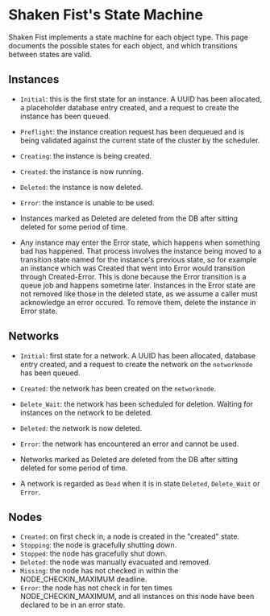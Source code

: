 Shaken Fist's State Machine
===========================

Shaken Fist implements a state machine for each object type. This page documents the possible states for each object, and which transitions between states are valid.

Instances
---------

* `Initial`: this is the first state for an instance. A UUID has been allocated, a placeholder database entry created, and a request to create the instance has been queued.
* `Preflight`: the instance creation request has been dequeued and is being validated against the current state of the cluster by the scheduler.
* `Creating`: the instance is being created.
* `Created`: the instance is now running.
* `Deleted`: the instance is now deleted.
* `Error`: the instance is unable to be used.

* Instances marked as Deleted are deleted from the DB after sitting deleted for
  some period of time.

* Any instance may enter the Error state, which happens when something bad has happened. That process involves the instance being moved to a transition state named for the instance's previous state, so for example an instance which was Created that went into Error would transition through Created-Error. This is done because the Error transition is a queue job and happens sometime later. Instances in the Error state are not removed like those in the deleted state, as we assume a caller must acknowledge an error occured. To remove them, delete the instance in Error state.

Networks
--------

* `Initial`: first state for a network. A UUID has been allocated, database entry created, and a request to create the network on the `networknode` has been queued.
* `Created`: the network has been created on the `networknode`.
* `Delete_Wait`: the network has been scheduled for deletion. Waiting for
  instances on the network to be deleted.
* `Deleted`: the network is now deleted.
* `Error`: the network has encountered an error and cannot be used.

* Networks marked as Deleted are deleted from the DB after sitting deleted for
  some period of time.

* A network is regarded as `Dead` when it is in state `Deleted`, `Delete_Wait` or `Error`.

Nodes
-----

* `Created`: on first check in, a node is created in the "created" state.
* `Stopping`: the node is gracefully shutting down.
* `Stopped`: the node has gracefully shut down.
* `Deleted`: the node was manually evacuated and removed.
* `Missing`: the node has not checked in within the NODE_CHECKIN_MAXIMUM deadline.
* `Error`: the node has not check in for ten times NODE_CHECKIN_MAXIMUM, and all instances on this node have been declared to be in an error state.